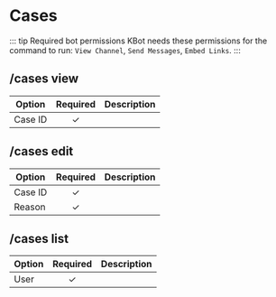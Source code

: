 # Cases <Badge type='tip' text='Slash' />

::: tip Required bot permissions
KBot needs these permissions for the command to run: `View Channel`, `Send Messages`, `Embed Links`.
:::

## /cases view

| Option  | Required | Description |
|---------|:--------:|:------------|
| Case ID |    ✓     |             |

## /cases edit

| Option   | Required | Description |
|----------|:--------:|:------------|
| Case ID  |    ✓     |             |
| Reason   |    ✓     |             |

## /cases list

| Option | Required | Description |
|--------|:--------:|:------------|
| User   |    ✓     |             |
